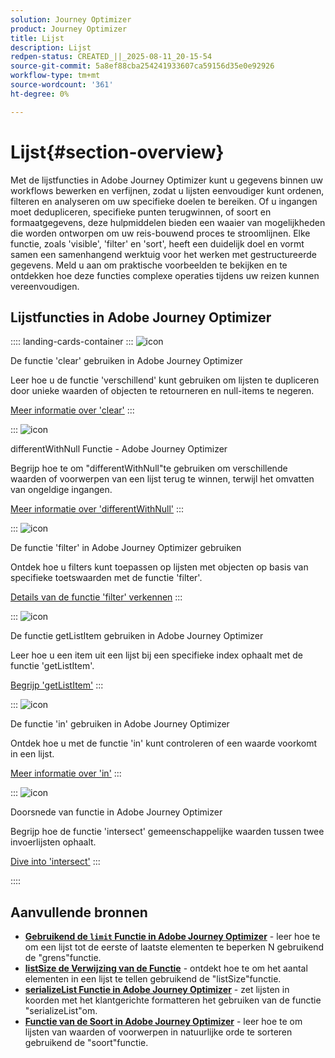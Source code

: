 ```yaml
---
solution: Journey Optimizer
product: Journey Optimizer
title: Lijst
description: Lijst
redpen-status: CREATED_||_2025-08-11_20-15-54
source-git-commit: 5a8ef88cba254241933607ca59156d35e0e92926
workflow-type: tm+mt
source-wordcount: '361'
ht-degree: 0%

---
```



# Lijst{#section-overview}

Met de lijstfuncties in Adobe Journey Optimizer kunt u gegevens binnen uw workflows bewerken en verfijnen, zodat u lijsten eenvoudiger kunt ordenen, filteren en analyseren om uw specifieke doelen te bereiken. Of u ingangen moet dedupliceren, specifieke punten terugwinnen, of soort en formaatgegevens, deze hulpmiddelen bieden een waaier van mogelijkheden die worden ontworpen om uw reis-bouwend proces te stroomlijnen. Elke functie, zoals &#39;visible&#39;, &#39;filter&#39; en &#39;sort&#39;, heeft een duidelijk doel en vormt samen een samenhangend werktuig voor het werken met gestructureerde gegevens. Meld u aan om praktische voorbeelden te bekijken en te ontdekken hoe deze functies complexe operaties tijdens uw reizen kunnen vereenvoudigen.

## Lijstfuncties in Adobe Journey Optimizer

:::: landing-cards-container
:::
![icon]( https://cdn.experienceleague.adobe.com/icons/code-branch.svg)

De functie &#39;clear&#39; gebruiken in Adobe Journey Optimizer

Leer hoe u de functie &#39;verschillend&#39; kunt gebruiken om lijsten te dupliceren door unieke waarden of objecten te retourneren en null-items te negeren.

[Meer informatie over &#39;clear&#39;](../using/building-journeys/functions/functiondistinct.md)
:::

:::
![icon]( https://cdn.experienceleague.adobe.com/icons/code-branch.svg)

differentWithNull Functie - Adobe Journey Optimizer

Begrijp hoe te om &quot;differentWithNull&quot;te gebruiken om verschillende waarden of voorwerpen van een lijst terug te winnen, terwijl het omvatten van ongeldige ingangen.

[Meer informatie over &#39;differentWithNull&#39;](../using/building-journeys/functions/functiondistinctwithnull.md)
:::

:::
![icon]( https://cdn.experienceleague.adobe.com/icons/code-branch.svg)

De functie &#39;filter&#39; in Adobe Journey Optimizer gebruiken

Ontdek hoe u filters kunt toepassen op lijsten met objecten op basis van specifieke toetswaarden met de functie &#39;filter&#39;.

[Details van de functie &#39;filter&#39; verkennen](../using/building-journeys/functions/functionfilter.md)
:::

:::
![icon]( https://cdn.experienceleague.adobe.com/icons/code-branch.svg)

De functie getListItem gebruiken in Adobe Journey Optimizer

Leer hoe u een item uit een lijst bij een specifieke index ophaalt met de functie &#39;getListItem&#39;.

[Begrijp &#39;getListItem&#39;](../using/building-journeys/functions/functiongetlistitem.md)
:::

:::
![icon]( https://cdn.experienceleague.adobe.com/icons/code-branch.svg)

De functie &#39;in&#39; gebruiken in Adobe Journey Optimizer

Ontdek hoe u met de functie &#39;in&#39; kunt controleren of een waarde voorkomt in een lijst.

[Meer informatie over &#39;in&#39;](../using/building-journeys/functions/functionin.md)
:::

:::
![icon]( https://cdn.experienceleague.adobe.com/icons/code-branch.svg)

Doorsnede van functie in Adobe Journey Optimizer

Begrijp hoe de functie &#39;intersect&#39; gemeenschappelijke waarden tussen twee invoerlijsten ophaalt.

[Dive into &#39;intersect&#39;](../using/building-journeys/functions/functionintersect.md)
:::

::::


## Aanvullende bronnen

- **[Gebruikend de `limit` Functie in Adobe Journey Optimizer](../using/building-journeys/functions/functionlimit.md)** - leer hoe te om een lijst tot de eerste of laatste elementen te beperken N gebruikend de &quot;grens&quot;functie.
- **[listSize de Verwijzing van de Functie](../using/building-journeys/functions/functionlistsize.md)** - ontdekt hoe te om het aantal elementen in een lijst te tellen gebruikend de &quot;listSize&quot;functie.
- **[serializeList Functie in Adobe Journey Optimizer](../using/building-journeys/functions/functionserializelist.md)** - zet lijsten in koorden met het klantgerichte formatteren het gebruiken van de functie &quot;serializeList&quot;om.
- **[Functie van de Soort in Adobe Journey Optimizer](../using/building-journeys/functions/functionsort.md)** - leer hoe te om lijsten van waarden of voorwerpen in natuurlijke orde te sorteren gebruikend de &quot;soort&quot;functie.
